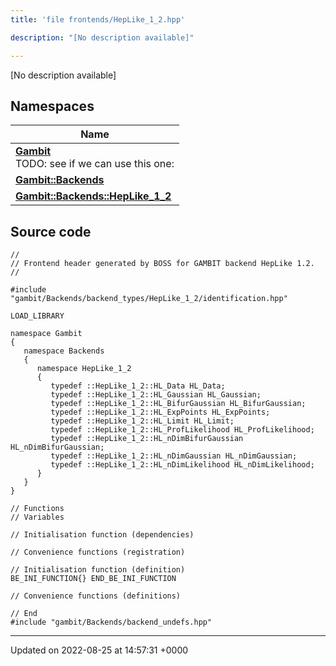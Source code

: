 ```yaml
---
title: 'file frontends/HepLike_1_2.hpp'

description: "[No description available]"

---
```







[No description available]

## Namespaces

| Name           |
| -------------- |
| **[Gambit](/documentation/code/namespaces/namespacegambit/)** <br>TODO: see if we can use this one:  |
| **[Gambit::Backends](/documentation/code/namespaces/namespacegambit_1_1backends/)**  |
| **[Gambit::Backends::HepLike_1_2](/documentation/code/namespaces/namespacegambit_1_1backends_1_1heplike__1__2/)**  |




## Source code

```
//
// Frontend header generated by BOSS for GAMBIT backend HepLike 1.2.
//

#include "gambit/Backends/backend_types/HepLike_1_2/identification.hpp"

LOAD_LIBRARY

namespace Gambit
{
   namespace Backends
   {
      namespace HepLike_1_2
      {
         typedef ::HepLike_1_2::HL_Data HL_Data;
         typedef ::HepLike_1_2::HL_Gaussian HL_Gaussian;
         typedef ::HepLike_1_2::HL_BifurGaussian HL_BifurGaussian;
         typedef ::HepLike_1_2::HL_ExpPoints HL_ExpPoints;
         typedef ::HepLike_1_2::HL_Limit HL_Limit;
         typedef ::HepLike_1_2::HL_ProfLikelihood HL_ProfLikelihood;
         typedef ::HepLike_1_2::HL_nDimBifurGaussian HL_nDimBifurGaussian;
         typedef ::HepLike_1_2::HL_nDimGaussian HL_nDimGaussian;
         typedef ::HepLike_1_2::HL_nDimLikelihood HL_nDimLikelihood;
      }
   }
}

// Functions
// Variables

// Initialisation function (dependencies)

// Convenience functions (registration)

// Initialisation function (definition)
BE_INI_FUNCTION{} END_BE_INI_FUNCTION

// Convenience functions (definitions)

// End
#include "gambit/Backends/backend_undefs.hpp"
```


-------------------------------

Updated on 2022-08-25 at 14:57:31 +0000
